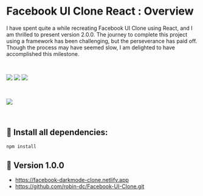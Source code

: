 # Facebook UI Clone React : Overview
I have spent quite a while recreating Facebook UI Clone using React, and I am thrilled to present version 2.0.0. The journey to complete this project using a framework has been challenging, but the perseverance has paid off. Though the process may have seemed slow, I am delighted to have accomplished this milestone.

<br>

<img src="https://img.shields.io/badge/Vite-F9DC3e?style=for-the-badge&logo=vite&logoColor=#690fad">   <img src="https://img.shields.io/badge/css3%20-%2314354C.svg?&style=for-the-badge&logo=css3&logoColor=white">   <img src="https://img.shields.io/badge/react%20-%2320232a.svg?&style=for-the-badge&logo=react&logoColor=%2361DAFB"/>

<br>

<a href="https://facebook-ui-clone-react.vercel.app/" target="_blank"><img src='https://github.com/robin-dc/Facebook-UI-Clone-React/blob/main/public/images/fb_react_preview.png'></a>

<br>

## 🚀 Install all dependencies:
```sh
npm install
```

## 📍 Version 1.0.0
- https://facebook-darkmode-clone.netlify.app
- https://github.com/robin-dc/Facebook-UI-Clone.git


